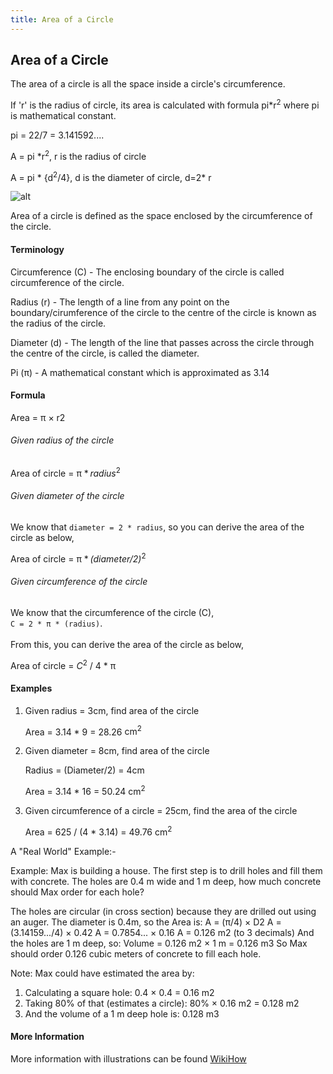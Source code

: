 ```yaml
---
title: Area of a Circle
---
```

## Area of a Circle

The area of a circle is all the space inside a circle's circumference. 

If 'r' is the radius of circle, its area is calculated with formula pi*r<sup>2</sup> where pi is mathematical constant.

pi = 22/7 = 3.141592....

A = pi *r<sup>2</sup>, r is the radius of circle

A = pi * {d<sup>2</sup>/4}, d is the diameter of circle, d=2* r

![alt](http://areacircle.com/Area_of_a_circle_basics.png)

Area of a circle is defined as the space enclosed by the circumference of the circle.

#### Terminology

Circumference (C) - The enclosing boundary of the circle is called circumference of the circle.

Radius (r) - The length of a line from any point on the boundary/cirumference of the circle to the centre of the circle is known as the radius of the circle.

Diameter (d) - The length of the line that passes across the circle through the centre of the circle, is called the diameter.

Pi (<span class="texhtml">π</span>) - A mathematical constant which is approximated as 3.14

#### Formula
Area = π × r2 

###### Given radius of the circle

Area of circle =  <span class="texhtml"><span class="texhtml">π</span> * <i>radius</i><sup>2</sup></span>

###### Given diameter of the circle

We know that `diameter = 2 * radius`, so you can derive the area of the circle as below,

Area of circle =  <span class="texhtml"><span class="texhtml">π</span> * <i>(diameter/2)</i><sup>2</sup></span>

###### Given circumference of the circle

We know that the circumference of the circle (C), 
<br>`C = 2 * π * (radius)`.
<br><br>From this, you can derive the area of the circle as below,

Area of circle =  <i>C</i><sup>2</sup></span> / 4 * <span class="texhtml"><span class="texhtml">π</span>
  
#### Examples

1. Given radius = 3cm, find area of the circle

     Area = 3.14 * 9 = 28.26 <span>cm<sup>2</sup></span>

2. Given diameter = 8cm, find area of the circle

     Radius = (Diameter/2) = 4cm

     Area = 3.14 * 16 = 50.24 <span>cm<sup>2</sup></span>

3. Given circumference of a circle = 25cm, find the area of the circle

     Area = 625 / (4 * 3.14) = 49.76 <span>cm<sup>2</sup></span>

A "Real World" Example:-

Example: Max is building a house. The first step is to drill holes and fill them with concrete.
The holes are 0.4 m wide and 1 m deep, how much concrete should Max order for each hole?

The holes are circular (in cross section) because they are drilled out using an auger.
The diameter is 0.4m, so the Area is:
A = (π/4) × D2
A = (3.14159.../4) × 0.42
A = 0.7854... × 0.16
A = 0.126 m2 (to 3 decimals)
And the holes are 1 m deep, so:
Volume = 0.126 m2 × 1 m = 0.126 m3
So Max should order 0.126 cubic meters of concrete to fill each hole.
 
Note: Max could have estimated the area by:
1. Calculating a square hole: 0.4 × 0.4 = 0.16 m2
2. Taking 80% of that (estimates a circle): 80% × 0.16 m2 = 0.128 m2
3. And the volume of a 1 m deep hole is: 0.128 m3

#### More Information

More information with illustrations can be found [WikiHow](https://www.wikihow.com/Calculate-the-Area-of-a-Circle)

